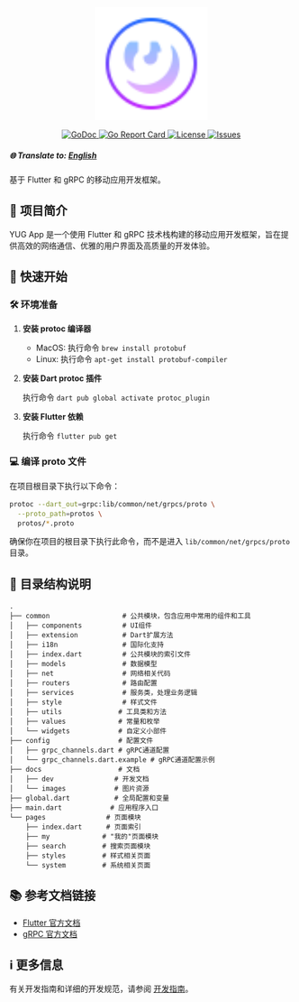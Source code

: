 <p align="center">
    <a href="https://github.com/vtyug/yug-app" target="_blank">
        <img src="././lib/docs/images/yug.png?raw=true" width="200" height="auto">
    </a>
</p>

<p align="center">
    <a href="https://pkg.go.dev/github.com/vtyug/yug-app">
        <img src="https://img.shields.io/badge/GoDoc-Reference-blue" alt="GoDoc">
    </a>
    <a href="https://goreportcard.com/report/github.com/vtyug/yug-app">
        <img src="https://img.shields.io/badge/Go%20Report%20Card-Grade-blue" alt="Go Report Card">
    </a>
    <a href="https://github.com/vtyug/yug-app/blob/main/LICENSE">
        <img src="https://img.shields.io/github/license/vtyug/yug-app" alt="License">
    </a>
    <a href="https://github.com/vtyug/yug-app/issues">
        <img src="https://img.shields.io/github/issues/vtyug/yug-app" alt="Issues">
    </a>
</p>

##### 🌐 Translate to: [English](./README.md)

基于 Flutter 和 gRPC 的移动应用开发框架。

## 📱 项目简介

YUG App 是一个使用 Flutter 和 gRPC 技术栈构建的移动应用开发框架，旨在提供高效的网络通信、优雅的用户界面及高质量的开发体验。

## 🚀 快速开始

### 🛠️ 环境准备

1. **安装 protoc 编译器**

   - MacOS: 执行命令 `brew install protobuf`
   - Linux: 执行命令 `apt-get install protobuf-compiler`

2. **安装 Dart protoc 插件**

   执行命令 `dart pub global activate protoc_plugin`

3. **安装 Flutter 依赖**

   执行命令 `flutter pub get`

### 💻 编译 proto 文件

在项目根目录下执行以下命令：

```bash
protoc --dart_out=grpc:lib/common/net/grpcs/proto \
  --proto_path=protos \
  protos/*.proto
```

确保你在项目的根目录下执行此命令，而不是进入 `lib/common/net/grpcs/proto` 目录。

## 📂 目录结构说明

```
.
├── common                  # 公共模块，包含应用中常用的组件和工具
│   ├── components          # UI组件
│   ├── extension           # Dart扩展方法
│   ├── i18n                # 国际化支持
│   ├── index.dart          # 公共模块的索引文件
│   ├── models              # 数据模型
│   ├── net                 # 网络相关代码
│   ├── routers             # 路由配置
│   ├── services            # 服务类，处理业务逻辑
│   ├── style               # 样式文件
│   ├── utils              # 工具类和方法
│   ├── values             # 常量和枚举
│   └── widgets            # 自定义小部件
├── config                 # 配置文件
│   ├── grpc_channels.dart # gRPC通道配置
│   └── grpc_channels.dart.example # gRPC通道配置示例
├── docs                   # 文档
│   ├── dev               # 开发文档
│   └── images            # 图片资源
├── global.dart           # 全局配置和变量
├── main.dart            # 应用程序入口
└── pages               # 页面模块
    ├── index.dart      # 页面索引
    ├── my             # "我的"页面模块
    ├── search         # 搜索页面模块
    ├── styles         # 样式相关页面
    └── system         # 系统相关页面
```

## 📚 参考文档链接

- [Flutter 官方文档](https://flutter.dev/docs)
- [gRPC 官方文档](https://grpc.io/docs)

## ℹ️ 更多信息

有关开发指南和详细的开发规范，请参阅 [开发指南](docs/DEVELOPMENT_GUIDE.md)。
